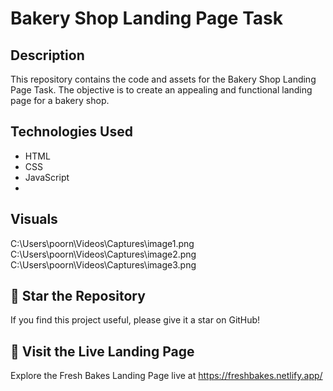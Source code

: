 # Bakery Shop Landing Page Task

## Description

This repository contains the code and assets for the Bakery Shop Landing Page Task. The objective is to create an appealing and functional landing page for a bakery shop.

## Technologies Used

- HTML
- CSS
- JavaScript
- 
## Visuals

C:\Users\poorn\Videos\Captures\image1.png
C:\Users\poorn\Videos\Captures\image2.png
C:\Users\poorn\Videos\Captures\image3.png

## 🌟 Star the Repository

If you find this project useful, please give it a star on GitHub!

## 🚀 Visit the Live Landing Page

Explore the Fresh Bakes Landing Page live at https://freshbakes.netlify.app/




